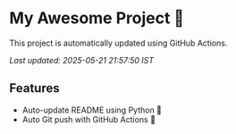# My Awesome Project 🚀

This project is automatically updated using GitHub Actions.

_Last updated: 2025-05-21 21:57:50 IST_

## Features
- Auto-update README using Python 🐍
- Auto Git push with GitHub Actions 🤖
